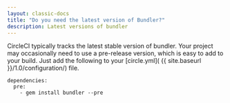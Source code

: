 ```yaml
---
layout: classic-docs
title: "Do you need the latest version of Bundler?"
description: Latest versions of bundler
---
```


CircleCI typically tracks the latest stable version of bundler.
Your project may occasionally need to use a pre-release version, which is easy to add to your build.
Just add the following to your [circle.yml]( {{ site.baseurl }}/1.0/configuration/) file.

```
dependencies:
  pre:
    - gem install bundler --pre
```
